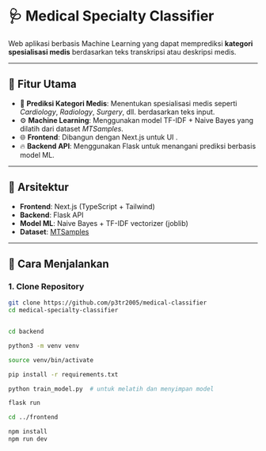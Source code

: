 # 🩺 Medical Specialty Classifier

Web aplikasi berbasis Machine Learning yang dapat memprediksi **kategori spesialisasi medis** berdasarkan teks transkripsi atau deskripsi medis.

---

## 📌 Fitur Utama

- 🧠 **Prediksi Kategori Medis**: Menentukan spesialisasi medis seperti *Cardiology*, *Radiology*, *Surgery*, dll. berdasarkan teks input.
- ⚙️ **Machine Learning**: Menggunakan model TF-IDF + Naive Bayes yang dilatih dari dataset *MTSamples*.
- 🌐 **Frontend**: Dibangun dengan Next.js untuk UI .
- 🔥 **Backend API**: Menggunakan Flask untuk menangani prediksi berbasis model ML.

---

## 🧩 Arsitektur

- **Frontend**: Next.js (TypeScript + Tailwind)
- **Backend**: Flask API
- **Model ML**: Naive Bayes + TF-IDF vectorizer (joblib)
- **Dataset**: [MTSamples](https://www.kaggle.com/datasets/abbasdata/medical-transcriptions)

---

## 🚀 Cara Menjalankan

### 1. Clone Repository
```bash
git clone https://github.com/p3tr2005/medical-classifier
cd medical-specialty-classifier


cd backend

python3 -m venv venv

source venv/bin/activate

pip install -r requirements.txt

python train_model.py  # untuk melatih dan menyimpan model

flask run

cd ../frontend

npm install
npm run dev
```


